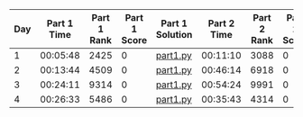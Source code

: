| Day | Part 1 Time | Part 1 Rank | Part 1 Score | Part 1 Solution                                                                                 | Part 2 Time | Part 2 Rank | Part 2 Score | Part 2 Solution                                                                                 |
|-----|-------------|-------------|--------------|--------------------------------------------------------------------------------------------------|-------------|-------------|--------------|--------------------------------------------------------------------------------------------------|
|  1  | 00:05:48    | 2425        | 0            | [part1.py](https://github.com/tcrivat/advent-of-code-2024/blob/main/day1/part1.py)             | 00:11:10    | 3088        | 0            | [part2.py](https://github.com/tcrivat/advent-of-code-2024/blob/main/day1/part2.py)             |
|  2  | 00:13:44    | 4509        | 0            | [part1.py](https://github.com/tcrivat/advent-of-code-2024/blob/main/day2/part1.py)             | 00:46:14    | 6918        | 0            | [part2.py](https://github.com/tcrivat/advent-of-code-2024/blob/main/day2/part2.py)             |
|  3  | 00:24:11    | 9314        | 0            | [part1.py](https://github.com/tcrivat/advent-of-code-2024/blob/main/day3/part1.py)             | 00:54:24    | 9991        | 0            | [part2.py](https://github.com/tcrivat/advent-of-code-2024/blob/main/day3/part2.py)             |
|  4  | 00:26:33    | 5486        | 0            | [part1.py](https://github.com/tcrivat/advent-of-code-2024/blob/main/day4/part1.py)             | 00:35:43    | 4314        | 0            | [part2.py](https://github.com/tcrivat/advent-of-code-2024/blob/main/day4/part2.py)             |
